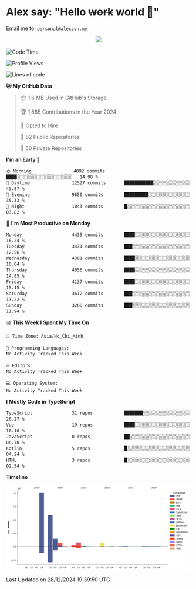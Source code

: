 # Alex say: "Hello ~~work~~ world 🐾"
Email me to: `personal@alexzvn.me`


<p align=center>
  <a href="https://skillicons.dev">
    <img src="https://skillicons.dev/icons?i=ts,js,php,nodejs,bun,vue,nuxt,react,svelte,tauri,laravel,rust,mongodb,docker,electron,redis,rabbitmq,tailwind,git,cloudflare,elysia,mysql,nginx,rollupjs,sentry,ubuntu,yarn,html,css,vite" />
  </a>
</p>

<!--START_SECTION:waka-->
![Code Time](http://img.shields.io/badge/Code%20Time-1%2C066%20hrs%2055%20mins-blue)

![Profile Views](http://img.shields.io/badge/Profile%20Views-1-blue)

![Lines of code](https://img.shields.io/badge/From%20Hello%20World%20I%27ve%20Written-40.7%20million%20lines%20of%20code-blue)

**🐱 My GitHub Data** 

> 📦 1.6 MB Used in GitHub's Storage 
 > 
> 🏆 1,885 Contributions in the Year 2024
 > 
> 💼 Opted to Hire
 > 
> 📜 82 Public Repositories 
 > 
> 🔑 50 Private Repositories 
 > 
**I'm an Early 🐤** 

```text
🌞 Morning                4092 commits        ████░░░░░░░░░░░░░░░░░░░░░   14.98 % 
🌆 Daytime                12527 commits       ███████████░░░░░░░░░░░░░░   45.87 % 
🌃 Evening                9650 commits        █████████░░░░░░░░░░░░░░░░   35.33 % 
🌙 Night                  1043 commits        █░░░░░░░░░░░░░░░░░░░░░░░░   03.82 % 
```
📅 **I'm Most Productive on Monday** 

```text
Monday                   4435 commits        ████░░░░░░░░░░░░░░░░░░░░░   16.24 % 
Tuesday                  3431 commits        ███░░░░░░░░░░░░░░░░░░░░░░   12.56 % 
Wednesday                4381 commits        ████░░░░░░░░░░░░░░░░░░░░░   16.04 % 
Thursday                 4056 commits        ████░░░░░░░░░░░░░░░░░░░░░   14.85 % 
Friday                   4137 commits        ████░░░░░░░░░░░░░░░░░░░░░   15.15 % 
Saturday                 3612 commits        ███░░░░░░░░░░░░░░░░░░░░░░   13.22 % 
Sunday                   3260 commits        ███░░░░░░░░░░░░░░░░░░░░░░   11.94 % 
```


📊 **This Week I Spent My Time On** 

```text
🕑︎ Time Zone: Asia/Ho_Chi_Minh

💬 Programming Languages: 
No Activity Tracked This Week

🔥 Editors: 
No Activity Tracked This Week

💻 Operating System: 
No Activity Tracked This Week
```

**I Mostly Code in TypeScript** 

```text
TypeScript               31 repos            ███████░░░░░░░░░░░░░░░░░░   26.27 % 
Vue                      19 repos            ████░░░░░░░░░░░░░░░░░░░░░   16.10 % 
JavaScript               8 repos             ██░░░░░░░░░░░░░░░░░░░░░░░   06.78 % 
Kotlin                   5 repos             █░░░░░░░░░░░░░░░░░░░░░░░░   04.24 % 
HTML                     3 repos             █░░░░░░░░░░░░░░░░░░░░░░░░   02.54 % 
```



**Timeline**

![Lines of Code chart](https://raw.githubusercontent.com/alexzvn/alexzvn/main/assets/bar_graph.png)


 Last Updated on 28/12/2024 19:39:50 UTC
<!--END_SECTION:waka-->
